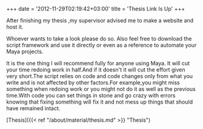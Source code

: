 +++
date = '2012-11-29T02:19:42+03:00'
title = 'Thesis Link Is Up'
+++

After finishing my thesis ,my supervisor advised me to make a website and host it.

Whoever wants to take a look please do so. Also feel free to download the script framework and use it directly or even as a reference to automate your Maya projects.

It is the one thing I will recommend fully for anyone using Maya. It will cut your time redoing work in half.And if it doesn't it will cut the effort given very short.The script relies on code and code changes only from what you write and is not affected by other factors.For example,you might miss something when redoing work or you might not do it as well as the previous time.With code you can set things in stone and go crazy with errors knowing that fixing something will fix it and not mess up things that should have remained intact.

[Thesis]({{< ref "/about/material/thesis.md" >}} "Thesis")
